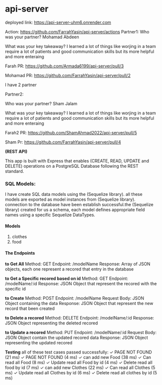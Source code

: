# api-server

deployed link: <https://api-server-uhm6.onrender.com>

Action: <https://github.com/FarrahYasin/api-server/actions>
Partner1:
Who was your partner? Mohamad Abdeen

What was your key takeaway? I learned a lot of things like worjing in a team require a lot of patients and good communication skills but its more helpful
and more enteraing

Farah PR: <https://github.com/Armada6199/api-server/pull/3>

Mohamad PR: <https://github.com/FarrahYasin/api-server/pull/2>



I have 2 partner 

Partner2:

Who was your partner? Sham Jalam

What was your key takeaway? I learned a lot of things like worjing in a team require a lot of patients and good communication skills but its more helpful
and more enteraing

Farah2 PR: <https://github.com/ShamAhmad2022/api-server/pull/5>

Sham Pr: <https://github.com/FarrahYasin/api-server/pull/4>

**(REST API)**


This app is built with Express that enables  (CREATE, READ, UPDATE and DELETE) operations on a PostgreSQL Database following the REST standard.

### SQL Models:

I have create SQL data models using the (Sequelize library). all these models are exported as model instances from  (Sequelize library). connection to the database have been establish successful.the (Sequelize library) created for us a schema, each model defines appropriate field names using a specific Sequelize DataTypes.

#### **Models**

1. clothes
2. food

#### The Endpoints

**to Get All**
Method: GET
Endpoint: /modelName
Response: Array of JSON objects, each one represent a recored that entry in the database

**to Get a Specific recored based on id**
Method: GET
Endpoint: /modelName/:id
Response: JSON Object that represent the recored with the specific id

**to Create**
Method: POST
Endpoint: /modelName
Request Body: JSON Object containing the data
Response: JSON Object that represent the new record that been created

**to Delete a recored**
Method: DELETE
Endpoint: /modelName/:id
Response: JSON Object representing the deleted recored

**to Update a recored**
Method: PUT
Endpoint: /modelName/:id
Request Body: JSON Object contain the updated recored data
Response: JSON Object representing the updated recored

**Testing**
    all of these test cases passed successfully:
    ✓ PAGE NOT FOUND (21 ms)
    ✓ PAGE NOT FOUND (4 ms)
    ✓ can add new Food (38 ms)
    ✓ Can read all Food (8 ms)
    ✓ Update read all Food by id (4 ms)
    ✓ Delete read all food by id (7 ms)
    ✓ can add new Clothes (22 ms)
    ✓ Can read all Clothes (5 ms)
    ✓ Update read all Clothes by id (6 ms)
    ✓ Delete read all clothes by id (5 ms)


